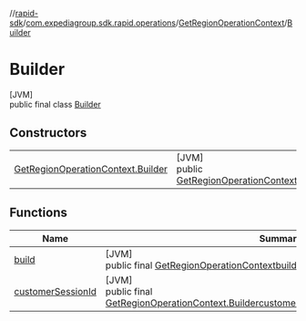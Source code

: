 //[rapid-sdk](../../../../index.md)/[com.expediagroup.sdk.rapid.operations](../../index.md)/[GetRegionOperationContext](../index.md)/[Builder](index.md)

# Builder

[JVM]\
public final class [Builder](index.md)

## Constructors

| | |
|---|---|
| [GetRegionOperationContext.Builder](-get-region-operation-context.-builder.md) | [JVM]<br>public [GetRegionOperationContext.Builder](index.md)[GetRegionOperationContext.Builder](-get-region-operation-context.-builder.md)([String](https://docs.oracle.com/javase/8/docs/api/java/lang/String.html)customerSessionId) |

## Functions

| Name | Summary |
|---|---|
| [build](build.md) | [JVM]<br>public final [GetRegionOperationContext](../index.md)[build](build.md)() |
| [customerSessionId](customer-session-id.md) | [JVM]<br>public final [GetRegionOperationContext.Builder](index.md)[customerSessionId](customer-session-id.md)([String](https://docs.oracle.com/javase/8/docs/api/java/lang/String.html)customerSessionId) |
